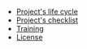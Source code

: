 * [Project's life cycle](./project-life-cycle.md)
* [Project's checklist](./checklist.md)
* [Training](./training.md)
* [License](./LICENSE.md)

